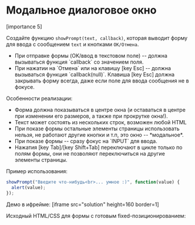 # Модальное диалоговое окно

[importance 5]

Создайте функцию `showPrompt(text, callback)`, которая выводит форму для ввода с сообщением `text` и кнопками `ОК/Отмена`.

<ul>
<li>При отправке формы (OK/ввод в текстовом поле) -- должна вызываться функция `callback` со значением поля.</li>
<li>При нажатии на `Отмена` или на клавишу [key Esc] -- должна вызываться функция `callback(null)`. Клавиша [key Esc] должна закрывать форму всегда, даже если поле для ввода сообщения не в фокусе.</li>
</ul>

Особенности реализации:
<ul>
<li>Форма должна показываться в центре окна (и оставаться в центре при изменении его размеров, а также при прокрутке окна!).</li>
<li>Текст может состоять из нескольких строк, возможен любой HTML</li>
<li>При показе формы остальные элементы страницы использовать нельзя, не работают другие кнопки и т.п, это окно -- *модальное*.</li>
<li>При показе формы -- сразу фокус на `INPUT` для ввода.</li>
<li>Нажатия [key Tab]/[key Shift+Tab] переключают в цикле только по полям формы, они не позволяют переключиться на другие элементы страницы.</li>
</ul>

Пример использования:

```js
showPrompt("Введите что-нибудь<br>... умное :)", function(value) {
  alert(value);
});
```

Демо в ифрейме:
[iframe src="solution" height=160 border=1]

Исходный HTML/CSS для формы с готовым fixed-позиционированием:


